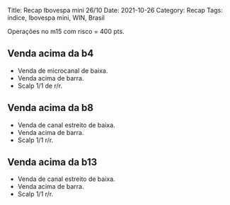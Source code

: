 Title: Recap Ibovespa mini 26/10
Date: 2021-10-26
Category: Recap
Tags: índice, Ibovespa mini, WIN, Brasil

Operações no m15 com risco = 400 pts.  

## Venda acima da b4
* Venda de microcanal de baixa.
* Venda acima de barra.
* Scalp 1/1 de r/r.

## Venda acima da b8
* Venda de canal estreito de baixa.
* Venda acima de barra.
* Scalp 1/1 r/r.


## Venda acima da b13
* Venda de canal estreito de baixa.
* Venda acima de barra.
* Scalp 1/1 r/r.
